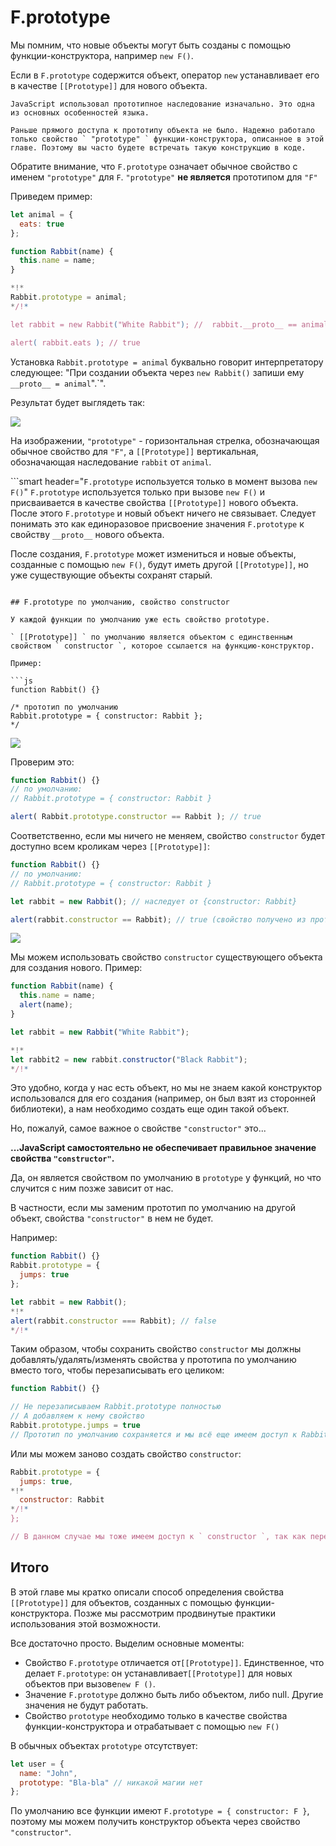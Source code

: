 # F.prototype

Мы помним, что новые объекты могут быть созданы с помощью функции-конструктора, например ` new F() `.

Если в ` F.prototype ` содержится объект, оператор ` new ` устанавливает его в качестве ` [[Prototype]] ` для нового объекта.

```smart
JavaScript использовал прототипное наследование изначально. Это одна из основных особенностей языка.

Раньше прямого доступа к прототипу объекта не было. Надежно работало только свойство ` "prototype" ` функции-конструктора, описанное в этой главе. Поэтому вы часто будете встречать такую конструкцию в коде.
```

Обратите внимание, что ` F.prototype ` означает обычное свойство с именем ` "prototype" ` для ` F `. ` "prototype" ` **не является** прототипом для ` "F" `

Приведем пример:

```js run
let animal = {
  eats: true
};

function Rabbit(name) {
  this.name = name;
}

*!*
Rabbit.prototype = animal;
*/!*

let rabbit = new Rabbit("White Rabbit"); //  rabbit.__proto__ == animal

alert( rabbit.eats ); // true
```

Установка ` Rabbit.prototype = animal ` буквально говорит интерпретатору следующее: "При создании объекта через ` new Rabbit() ` запиши ему ` __proto__ = animal `".`".

Результат будет выглядеть так:

![](proto-constructor-animal-rabbit.png)

На изображении, ` "prototype" ` - горизонтальная стрелка, обозначающая обычное свойство для ` "F" `, а ` [[Prototype]] ` вертикальная, обозначающая наследование `rabbit` от ` animal `.

```smart header="` F.prototype ` используется только в момент вызова ` new F() `"
` F.prototype ` используется только при вызове ` new F() ` и присваивается в качестве свойства ` [[Prototype]] ` нового объекта. После этого ` F.prototype ` и новый объект ничего не связывает. Следует понимать это как единоразовое присвоение значения ` F.prototype ` к свойству ` __proto__ ` нового объекта.

После создания, ` F.prototype ` может измениться и новые объекты, созданные с помощью ` new F() `, будут иметь другой ` [[Prototype]] `, но уже существующие объекты сохранят старый.
```

## F.prototype по умолчанию, свойство constructor

У каждой функции по умолчанию уже есть свойство prototype.

` [[Prototype]] ` по умолчанию является объектом с единственным свойством ` constructor `, которое ссылается на функцию-конструктор.

Пример:

```js
function Rabbit() {}

/* прототип по умолчанию
Rabbit.prototype = { constructor: Rabbit };
*/
```

![](function-prototype-constructor.png)

Проверим это:

```js run
function Rabbit() {}
// по умолчанию:
// Rabbit.prototype = { constructor: Rabbit }

alert( Rabbit.prototype.constructor == Rabbit ); // true
```

Соответственно, если мы ничего не меняем, свойство ` constructor ` будет доступно всем кроликам через ` [[Prototype]] `:

```js run
function Rabbit() {}
// по умолчанию:
// Rabbit.prototype = { constructor: Rabbit }

let rabbit = new Rabbit(); // наследует от {constructor: Rabbit}

alert(rabbit.constructor == Rabbit); // true (свойство получено из прототипа)
```

![](rabbit-prototype-constructor.png)

Мы можем использовать свойство ` constructor ` существующего объекта для создания нового.
Пример:

```js run
function Rabbit(name) {
  this.name = name;
  alert(name);
}

let rabbit = new Rabbit("White Rabbit");

*!*
let rabbit2 = new rabbit.constructor("Black Rabbit");
*/!*
```

Это удобно, когда у нас есть объект, но мы не знаем какой конструктор использовался для его создания (например, он был взят из сторонней библиотеки), а нам необходимо создать еще один такой объект.

Но, пожалуй, самое важное о свойстве ` "constructor" ` это...

**...JavaScript самостоятельно не обеспечивает правильное значение свойства ` "constructor" `.**

Да, он является свойством по умолчанию в ` prototype ` у функций, но что случится с ним позже зависит от нас.

В частности, если мы заменим прототип по умолчанию на другой объект, свойства ` "constructor" ` в нем не будет.

Например:

```js run
function Rabbit() {}
Rabbit.prototype = {
  jumps: true
};

let rabbit = new Rabbit();
*!*
alert(rabbit.constructor === Rabbit); // false
*/!*
```

Таким образом, чтобы сохранить свойство ` constructor ` мы должны добавлять/удалять/изменять свойства у прототипа по умолчанию вместо того, чтобы перезаписывать его целиком:
```js
function Rabbit() {}

// Не перезаписываем Rabbit.prototype полностью
// А добавляем к нему свойство
Rabbit.prototype.jumps = true
// Прототип по умолчанию сохраняется и мы всё еще имеем доступ к Rabbit.prototype.constructor
```

Или мы можем заново создать свойство ` constructor `:

```js
Rabbit.prototype = {
  jumps: true,
*!*
  constructor: Rabbit
*/!*
};

// В данном случае мы тоже имеем доступ к ` constructor `, так как переопределили его.
```


## Итого

В этой главе мы кратко описали способ определения свойства ` [[Prototype]] ` для объектов, созданных с помощью функции-конструктора. Позже мы рассмотрим продвинутые практики использования этой возможности.

Все достаточно просто. Выделим основные моменты:

- Свойство ` F.prototype ` отличается от` [[Prototype]] `. Единственное, что делает ` F.prototype `: он устанавливает` [[Prototype]] ` для новых объектов при вызове` new F () `.
- Значение ` F.prototype ` должно быть либо объектом, либо null. Другие значения не будут работать.
- Свойство ` prototype ` необходимо только в качестве свойства функции-конструктора и отрабатывает с помощью ` new F() `

В обычных объектах `prototype` отсутствует:
```js
let user = {
  name: "John",
  prototype: "Bla-bla" // никакой магии нет
};
```

По умолчанию все функции имеют ` F.prototype = { constructor: F } `, поэтому мы можем получить конструктор объекта через свойство ` "constructor" `.
